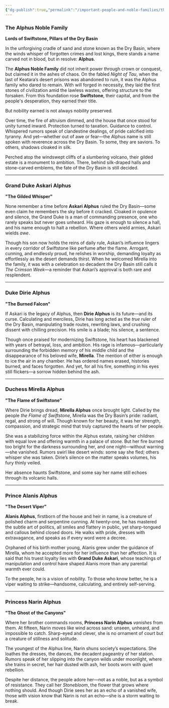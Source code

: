 ```yaml
---
{"dg-publish":true,"permalink":"/important-people-and-noble-families/the-alphus-noble-family/"}
---
```



### The Alphus Noble Family

**Lords of Swiftstone, Pillars of the Dry Basin**

In the unforgiving cradle of sand and stone known as the Dry Basin, where the winds whisper of forgotten crimes and lost kings, there stands a name carved not in blood, but in resolve: **Alphus**.

The **Alphus Noble Family** did not inherit power through crown or conquest, but claimed it in the ashes of chaos. On the fabled _Night of Tau_, when the last of Keatara’s desert prisons was abandoned to ruin, it was the Alphus family who dared to remain. With will forged in necessity, they laid the first stones of civilization amid the lawless wastes, offering structure to the forsaken. From this foundation rose **Swiftstone**, their capital, and from the people's desperation, they earned their title.

But nobility earned is not always nobility preserved.

Over time, the fire of altruism dimmed, and the house that once stood for unity turned inward. Protection turned to taxation. Guidance to control. Whispered rumors speak of clandestine dealings, of pride calcified into tyranny. And yet—whether out of awe or fear—the Alphus name is still spoken with reverence across the Dry Basin. To some, they are saviors. To others, shadows cloaked in silk.

Perched atop the windswept cliffs of a slumbering volcano, their gilded estate is a monument to ambition. There, behind silk-draped halls and stone-carved emblems, the fate of the Dry Basin is still decided.

---

### Grand Duke Askari Alphus

**"The Gilded Whisper"**

None remember a time before **Askari Alphus** ruled the Dry Basin—some even claim he remembers the sky before it cracked. Cloaked in opulence and silence, the Grand Duke is a man of commanding presence, one who rarely speaks but never goes unheard. His gaze is enough to silence a hall, and his name enough to halt a rebellion. Where others wield armies, Askari wields _awe_.

Though his son now holds the reins of daily rule, Askari’s influence lingers in every corridor of Swiftstone like perfume after the flame. Arrogant, cunning, and endlessly proud, he relishes in worship, demanding loyalty as effortlessly as the desert demands thirst. When he welcomed Mirella into the family, it was with a celebration so decadent the Dry Basin still calls it _The Crimson Week_—a reminder that Askari’s approval is both rare and resplendent.

---

### Duke Dirie Alphus

**"The Burned Falcon"**

If Askari is the legacy of Alphus, then **Dirie Alphus** is its future—and its curse. Calculating and merciless, Dirie has long acted as the _true_ ruler of the Dry Basin, manipulating trade routes, rewriting laws, and crushing dissent with chilling precision. His smile is a blade; his silence, a sentence.

Though once praised for modernizing Swiftstone, his heart has blackened with years of betrayal, loss, and ambition. His rage is infamous—particularly surrounding the forbidden memory of his middle child and the disappearance of his beloved wife, **Mirella**. The mention of either is enough to ice the air in any chamber. He has ordered names erased, histories burned, and faces forgotten. And yet, for all his fire, something in his eyes still flickers—a sorrow hidden behind the ash.

---

### Duchess Mirella Alphus

**"The Flame of Swiftstone"**

Where Dirie brings dread, **Mirella Alphus** once brought light. Called by the people _the Flame of Swiftstone_, Mirella was the Dry Basin’s pride: radiant, regal, and strong of will. Though known for her beauty, it was her strength, compassion, and strategic mind that truly captured the hearts of her people.

She was a stabilizing force within the Alphus estate, raising her children with equal love and offering warmth in a palace of stone. But her fire burned too bright for the darkness surrounding her, and one night—without warning—she vanished. Rumors swirl like desert winds: some say she fled; others whisper she was taken. Dirie’s silence on the matter speaks volumes, his fury thinly veiled.

Her absence haunts Swiftstone, and some say her name still echoes through its volcanic halls.

---

### Prince Alanis Alphus

**"The Desert Viper"**

**Alanis Alphus**, firstborn of the house and heir in name, is a creature of polished charm and serpentine cunning. At twenty-one, he has mastered the subtle art of politics, all smiles and flattery in public, yet sharp-tongued and callous behind closed doors. He walks with pride, dresses with extravagance, and speaks as if every word were a decree.

Orphaned of his birth mother young, Alanis grew under the guidance of Mirella, whom he accepted more for her influence than her affection. It is said that his truest loyalty lies with **Grand Duke Askari**, whose teachings of manipulation and control have shaped Alanis more than any parental warmth ever could.

To the people, he is a vision of nobility. To those who know better, he is a viper waiting to strike—handsome, calculating, and entirely self-serving.

---

### Princess Narin Alphus

**"The Ghost of the Canyons"**

Where her brother commands rooms, **Princess Narin Alphus** _vanishes_ from them. At fifteen, Narin moves like wind across sand: unseen, unheard, and impossible to catch. Sharp-eyed and clever, she is no ornament of court but a creature of stillness and solitude.

The youngest of the Alphus line, Narin shuns society’s expectations. She loathes the dresses, the dances, the decadent pageantry of her station. Rumors speak of her slipping into the canyon wilds under moonlight, where she trains in secret, her hair dusted with ash, her boots worn with quiet rebellion.

Despite her distance, the people adore her—not as a noble, but as a symbol of resistance. They call her _Stonebloom_, the flower that grows where nothing should. And though Dirie sees her as an echo of a vanished wife, those with vision know that Narin is not an echo—she is a storm waiting to break.